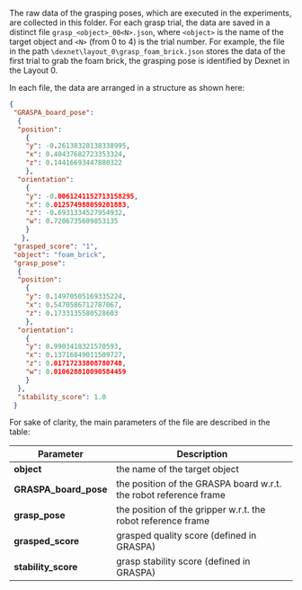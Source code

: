 
The raw data of the grasping poses, which are executed in the experiments, are collected in this folder. 
For each grasp trial, the data are saved in a distinct file `grasp_<object>_00<N>.json`,  where `<object>` is the name of the target object and `<N>` (from 0 to 4) is the trial number.
For example, the file in the path `\dexnet\layout_0\grasp_foam_brick.json` stores the data of the first trial to grab the foam brick, the grasping pose is identified by Dexnet in the Layout 0.

In each file, the data are arranged in a structure as shown here:  

```json
{
 "GRASPA_board_pose":
  {
  "position": 
    {
    "y": -0.26138328138338995,
    "x": 0.40437682723353324, 
    "z": 0.14416693447880322
    }, 
  "orientation": 
    {
    "y": -0.0061241152713158295,
    "x": 0.012574988059201883,
    "z": -0.6931334527954932,
    "w": 0.7206735609853135
    }
   },
 "grasped_score": "1",
 "object": "foam_brick",
 "grasp_pose": 
  {
  "position": 
    {
    "y": 0.14970505169335224,
    "x": 0.5470586712787067, 
    "z": 0.1733135580528603
    },
  "orientation": 
    {
    "y": 0.9903418321570593,
    "x": 0.13716849011509727,
    "z": 0.01717233808780748,
    "w": 0.010628810090584459
    }
  }, 
  "stability_score": 1.0
 }
```
  
For sake of clarity, the main parameters of the file are described in the table:

| Parameter | Description | 
| --- | --- | 
**object** | the name of the target object|
**GRASPA_board_pose** | the position of the GRASPA board w.r.t. the robot reference frame |
**grasp_pose**  | the position of the gripper w.r.t. the robot reference frame |
**grasped_score** | grasped quality score (defined in GRASPA)|
**stability_score** | grasp stability score (defined in GRASPA)|
